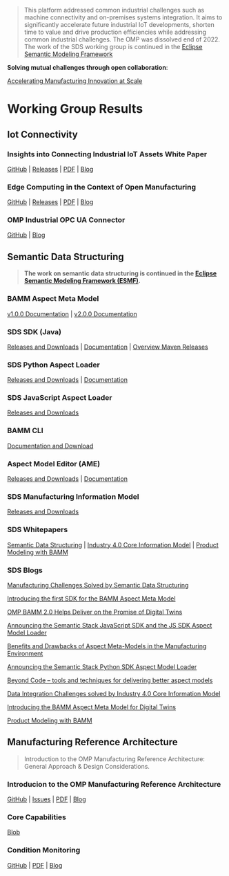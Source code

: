  > This platform addressed common industrial challenges such as machine connectivity and on-premises systems integration. It aims to significantly accelerate future industrial IoT developments, shorten time to value and drive production efficiencies while addressing common industrial challenges.
 The OMP was dissolved end of 2022. The work of the SDS working group is continued in the [Eclipse Semantic Modeling Framework](https://projects.eclipse.org/projects/dt.esmf)

**Solving mutual challenges through open collaboration**: 

<a href="https://github.com/OpenManufacturingPlatform/openmanufacturingplatform.github.io/raw/master/docs/omp_accelerating_manufacturing_at_scale_061620.pdf" target="_blank">Accelerating Manufacturing Innovation at Scale</a>
 
# Working Group Results
## Iot Connectivity

### Insights into Connecting Industrial IoT Assets White Paper  
[GitHub](https://github.com/OpenManufacturingPlatform/iotcon-connectivity-handbook/tree/publication/White_Paper/01_Insights_Into_Connecting_Industrial_IoT_Assets) | [Releases](https://github.com/OpenManufacturingPlatform/iot_connectivity_public/tree/IIoT_Connectivity_Whitepaper) | <a href="https://github.com/OpenManufacturingPlatform/openmanufacturingplatform.github.io/raw/master/docs/iot_conn/OMP-IIoT-Connectivity-White-Paper-20201207.pdf" target="_blank"> PDF</a> | [Blog](iot_conn_blog_insights_connecting_IIoT.md)

### Edge Computing in the Context of Open Manufacturing 
[GitHub](https://github.com/OpenManufacturingPlatform/iotcon-connectivity-handbook/tree/publication/White_Paper/02_Edge_Computing_in_the_Context_of_Open_Manufacturing) | [Releases](https://github.com/OpenManufacturingPlatform/iotcon-connectivity-handbook/releases) | <a href="https://github.com/OpenManufacturingPlatform/openmanufacturingplatform.github.io/raw/master/docs/iot_conn/OMP-IIoT-Connectivity-Edge-Computing-20210701.pdf" target="_blank">PDF</a> | [Blog](iot_conn_blog_benefits_edge_computing.md)

### OMP Industrial OPC UA Connector
[GitHub](https://github.com/OpenManufacturingPlatform/iotcon-opc-ua-connector-dotnet) | [Blog](iot_conn_blog_omp_industrial_opc_ua_connector.md)
 
## Semantic Data Structuring
> **The work on semantic data structuring is continued in the [Eclipse Semantic Modeling Framework (ESMF)](https://projects.eclipse.org/projects/dt.esmf).**

### BAMM Aspect Meta Model
[v1.0.0 Documentation](https://openmanufacturingplatform.github.io/sds-documentation/bamm-specification/v1.0.0/index.html) |
[v2.0.0 Documentation](https://openmanufacturingplatform.github.io/sds-documentation/bamm-specification/2.0.0/index.html)
 
### SDS SDK (Java)
[Releases and Downloads](https://github.com/OpenManufacturingPlatform/sds-sdk/releases) | [Documentation](https://openmanufacturingplatform.github.io/sds-documentation/sds-developer-guide/index.html) | [Overview Maven Releases](https://mvnrepository.com/artifact/io.openmanufacturing)
 
### SDS Python Aspect Loader
 [Releases and Downloads](https://github.com/OpenManufacturingPlatform/sds-sdk-py-aspect-model-loader/releases) | [Documentation](https://openmanufacturingplatform.github.io/sds-documentation/python-sdk-guide/index.html)
 
### SDS JavaScript Aspect Loader
[Releases and Downloads](https://github.com/OpenManufacturingPlatform/sds-sdk-js-aspect-model-loader/releases)
 
### BAMM CLI
[Documentation and Download](https://openmanufacturingplatform.github.io/sds-documentation/sds-developer-guide/tooling-guide/bamm-cli.html)
 
### Aspect Model Editor (AME)
<a href="https://github.com/OpenManufacturingPlatform/sds-aspect-model-editor/releases" target="_target"> Releases and Downloads</a> | <a href="https://openmanufacturingplatform.github.io/sds-documentation/ame-guide/4.0.0/introduction.html" target="_target">Documentation</a>

### SDS Manufacturing Information Model
<a href="https://github.com/OpenManufacturingPlatform/sds-manufacturing-information-model/blob/main/README.md" target="_target"> Releases and Downloads</a>

### SDS Whitepapers
[Semantic Data Structuring](https://github.com/OpenManufacturingPlatform/openmanufacturingplatform.github.io/raw/master/docs/sds/OMP-Semantic-Data-Structuring-Whitepaper.pdf) | [Industry 4.0 Core Information Model](https://github.com/OpenManufacturingPlatform/openmanufacturingplatform.github.io/raw/master/docs/sds/OMP-SDS-Whitepaper_I4.0_Core_Information_Model.pdf) | [Product Modeling with BAMM](https://github.com/OpenManufacturingPlatform/openmanufacturingplatform.github.io/raw/master/docs/sds/OMP-SDS-Product-Modeling-Whitepaper.pdf)

### SDS Blogs
[Manufacturing Challenges Solved by Semantic Data Structuring](sds_blog_manufacturing_challenges_solved_by_sds.md)

[Introducing the first SDK for the BAMM Aspect Meta Model](sds_blog_BAMM_SDK.md)

[OMP BAMM 2.0 Helps Deliver on the Promise of Digital Twins](sds_blog_BAMM_2_0.md)

[Announcing the Semantic Stack JavaScript SDK and the JS SDK Aspect Model Loader](sds_blog_JS_SDK_Aspect_Model.md)

[Benefits and Drawbacks of Aspect Meta-Models in the Manufacturing Environment](sds_blog_I4_0_Core_Information_Model.md)

[Announcing the Semantic Stack Python SDK Aspect Model Loader](sds_blog_python_SDK_Aspect_Model.md)

[Beyond Code – tools and techniques for delivering better aspect models](sds_blog_tools_techniques.md)

[Data Integration Challenges solved by Industry 4.0 Core Information Model](sds_blog_Industry_4_0.md)

[Introducing the BAMM Aspect Meta Model for Digital Twins](sds_blog_intro_BAMM.md)

[Product Modeling with BAMM](sds_blog_product_modeling_with_BAMM.md)

## Manufacturing Reference Architecture
 
> Introduction to the OMP Manufacturing Reference Architecture: General Approach & Design Considerations.

### Introducion to the OMP Manufacturing Reference Architecture
[GitHub](https://github.com/OpenManufacturingPlatform/MRA-Architectural-Considerations/blob/publication/Whitepaper/01_Introduction_to_the_OMP_Manufacturing_Reference_Architecture/00_Acknowledgements_and_TOC.md) | [Issues](https://github.com/OpenManufacturingPlatform/MRA-Architectural-Considerations/issues) | <a href="https://github.com/OpenManufacturingPlatform/openmanufacturingplatform.github.io/raw/master/docs/mra/OMP_Reference_Architecture_Whitepaper-17-May-21.pdf" target="_blank">PDF</a> | [Blog](mra_blog_what_is_mra.md)

### Core Capabilities
[Blob](mra_blog_core_capabilities_to_implement_mra.md)

### Condition Monitoring
[GitHub]() | <a href="https://github.com/OpenManufacturingPlatform/openmanufacturingplatform.github.io/raw/master/docs/mra/OMP_Manufacturing_Reference_Achitecture_Condition_Monitoring.pdf" target="_blank">PDF</a> | [Blog]()
